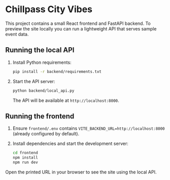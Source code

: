 # Chillpass City Vibes

This project contains a small React frontend and FastAPI backend. To preview the
site locally you can run a lightweight API that serves sample event data.

## Running the local API

1. Install Python requirements:

   ```bash
   pip install -r backend/requirements.txt
   ```

2. Start the API server:

   ```bash
   python backend/local_api.py
   ```

   The API will be available at `http://localhost:8000`.

## Running the frontend

1. Ensure `frontend/.env` contains `VITE_BACKEND_URL=http://localhost:8000`
   (already configured by default).
2. Install dependencies and start the development server:

   ```bash
   cd frontend
   npm install
   npm run dev
   ```

Open the printed URL in your browser to see the site using the local API.
